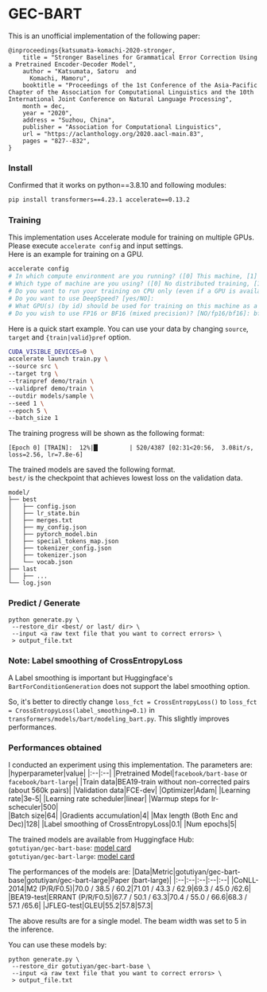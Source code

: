 # GEC-BART
This is an unofficial implementation of the following paper:

```
@inproceedings{katsumata-komachi-2020-stronger,
    title = "Stronger Baselines for Grammatical Error Correction Using a Pretrained Encoder-Decoder Model",
    author = "Katsumata, Satoru  and
      Komachi, Mamoru",
    booktitle = "Proceedings of the 1st Conference of the Asia-Pacific Chapter of the Association for Computational Linguistics and the 10th International Joint Conference on Natural Language Processing",
    month = dec,
    year = "2020",
    address = "Suzhou, China",
    publisher = "Association for Computational Linguistics",
    url = "https://aclanthology.org/2020.aacl-main.83",
    pages = "827--832",
}
```

### Install

Confirmed that it works on python==3.8.10 and following modules:
```bash
pip install transformers==4.23.1 accelerate==0.13.2
```

### Training

This implementation uses Accelerate module for training on multiple GPUs.  
Please execute `accelerate config` and input settings.  
Here is an example for training on a GPU.
```bash
accelerate config
# In which compute environment are you running? ([0] This machine, [1] AWS (Amazon SageMaker)): 0
# Which type of machine are you using? ([0] No distributed training, [1] multi-CPU, [2] multi-GPU, [3] TPU [4] MPS): 0
# Do you want to run your training on CPU only (even if a GPU is available)? [yes/NO]:
# Do you want to use DeepSpeed? [yes/NO]: 
# What GPU(s) (by id) should be used for training on this machine as a comma-seperated list? [all]:
# Do you wish to use FP16 or BF16 (mixed precision)? [NO/fp16/bf16]: bf16
```

Here is a quick start example. You can use your data by changing `source`, `target` and `{train|valid}pref` option.
```bash
CUDA_VISIBLE_DEVICES=0 \
accelerate launch train.py \
--source src \
--target trg \
--trainpref demo/train \
--validpref demo/train \
--outdir models/sample \
--seed 1 \
--epoch 5 \
--batch_size 1
```

The training progress will be shown as the following format:
```
[Epoch 0] [TRAIN]:  12%|█▏        | 520/4387 [02:31<20:56,  3.08it/s, loss=2.56, lr=7.8e-6]
```

The trained models are saved the following format.  
`best/` is the checkpoint that achieves lowest loss on the validation data.
```
model/
├── best
│   ├── config.json
│   ├── lr_state.bin
│   ├── merges.txt
│   ├── my_config.json
│   ├── pytorch_model.bin
│   ├── special_tokens_map.json
│   ├── tokenizer_config.json
│   ├── tokenizer.json
│   └── vocab.json
├── last
│   ├── ...
└── log.json
```

### Predict / Generate

```
python generate.py \
 --restore_dir <best/ or last/ dir> \
 --input <a raw text file that you want to correct errors> \
 > output_file.txt
```

### Note: Label smoothing of CrossEntropyLoss

A Label smoothing is important but Huggingface's `BartForConditionGeneration` does not support the label smoothing option.

So, it's better to directly change `loss_fct = CrossEntropyLoss()` to `loss_fct = CrossEntropyLoss(label_smoothing=0.1)` in `transformers/models/bart/modeling_bart.py`. This slightly improves performances.

### Performances obtained

I conducted an experiment using this implementation. The parameters are:
|hyperparameter|value|
|:--|:--|
|Pretrained Model|`facebook/bart-base` or `facebook/bart-large`|
|Train data|BEA19-train without non-corrected pairs (about 560k pairs)|
|Validation data|FCE-dev|
|Optimizer|Adam|
|Learning rate|3e-5|
|Learning rate scheduler|linear|
|Warmup steps for lr-scheculer|500|  
|Batch size|64|
|Gradients accumulation|4|
|Max length (Both Enc and Dec)|128|
|Label smoothing of CrossEntropyLoss|0.1|
|Num epochs|5|

The trained models are available from Huggingface Hub:  
`gotutiyan/gec-bart-base`: [model card](https://huggingface.co/gotutiyan/gec-bart-base)  
`gotutiyan/gec-bart-large`: [model card](https://huggingface.co/gotutiyan/gec-bart-large)

The performances of the models are:
|Data|Metric|gotutiyan/gec-bart-base|gotutiyan/gec-bart-large|Paper (bart-large)|
|:--|:--|:--|:--|:--|
|CoNLL-2014|M2 (P/R/F0.5)|70.0 / 38.5 / 60.2|71.01 / 43.3 / 62.9|69.3 / 45.0 /62.6|
|BEA19-test|ERRANT (P/R/F0.5)|67.7 / 50.1 / 63.3|70.4 / 55.0 / 66.6|68.3 / 57.1 /65.6|
|JFLEG-test|GLEU|55.2|57.8|57.3|

The above results are for a single model. The beam width was set to 5 in the inference.  

You can use these models by:
```
python generate.py \
 --restore_dir gotutiyan/gec-bart-base \
 --input <a raw text file that you want to correct errors> \
 > output_file.txt
```
